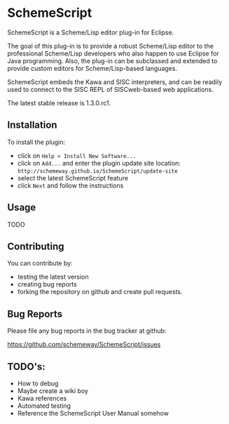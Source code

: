 SchemeScript
============

SchemeScript is a Scheme/Lisp editor plug-in for Eclipse.

The goal of this plug-in is to provide a robust Scheme/Lisp editor to the professional Scheme/Lisp developers who also happen to use Eclipse for Java programming. Also, the plug-in can be subclassed and extended to provide custom editors for Scheme/Lisp-based languages.

SchemeScript embeds the Kawa and SISC interpreters, and can be readily used to connect to the SISC REPL of SISCweb-based web applications.

The latest stable release is 1.3.0.rc1. 


Installation
------------

To install the plugin:

* click on `Help > Install New Software...`
* click on `Add...` and enter the plugin update site location: `http://schemeway.github.io/SchemeScript/update-site`
* select the latest SchemeScript feature
* click `Next` and follow the instructions

Usage
------------

TODO

Contributing
------------

You can contribute by: 
* testing the latest version 
* creating bug reports
* forking the repository on github and create pull requests. 


Bug Reports
------------

Please file any bug reports in the bug tracker at github:

https://github.com/schemeway/SchemeScript/issues

TODO's:
------------

* How to debug
* Maybe create a wiki boy
* Kawa references
* Automated testing
* Reference the SchemeScript User Manual somehow 

